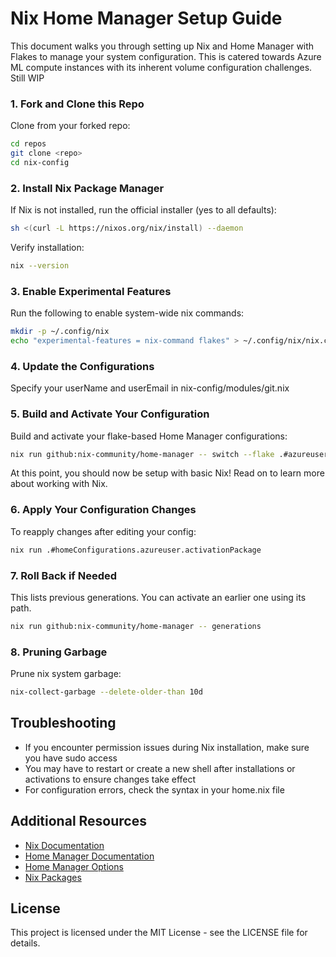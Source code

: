 # Nix Home Manager Setup Guide

This document walks you through setting up Nix and Home Manager with Flakes to manage your system configuration. This is catered towards Azure ML compute instances with its inherent volume configuration challenges. Still WIP


### 1. Fork and Clone this Repo

Clone from your forked repo:

```bash
cd repos
git clone <repo>
cd nix-config
```

### 2. Install Nix Package Manager

If Nix is not installed, run the official installer (yes to all defaults):

```bash
sh <(curl -L https://nixos.org/nix/install) --daemon
```

Verify installation:

```bash
nix --version
```

### 3. Enable Experimental Features

Run the following to enable system-wide nix commands:

```bash
mkdir -p ~/.config/nix
echo "experimental-features = nix-command flakes" > ~/.config/nix/nix.conf
```

### 4. Update the Configurations

Specify your userName and userEmail in nix-config/modules/git.nix

### 5. Build and Activate Your Configuration

Build and activate your flake-based Home Manager configurations:

```bash
nix run github:nix-community/home-manager -- switch --flake .#azureuser -b backup
```

At this point, you should now be setup with basic Nix! Read on to learn more about working with Nix. 

### 6. Apply Your Configuration Changes 

To reapply changes after editing your config: 

```bash
nix run .#homeConfigurations.azureuser.activationPackage
```

### 7. Roll Back if Needed

This lists previous generations. You can activate an earlier one using its path.

```bash
nix run github:nix-community/home-manager -- generations
```

### 8. Pruning Garbage 

Prune nix system garbage:

```bash
nix-collect-garbage --delete-older-than 10d
```

## Troubleshooting

- If you encounter permission issues during Nix installation, make sure you have sudo access
- You may have to restart or create a new shell after installations or activations to 
    ensure changes take effect
- For configuration errors, check the syntax in your home.nix file

## Additional Resources

- [Nix Documentation](https://nixos.org/manual/nix/stable/)
- [Home Manager Documentation](https://nix-community.github.io/home-manager/)
- [Home Manager Options](https://nix-community.github.io/home-manager/options.html)
- [Nix Packages](https://search.nixos.org/packages)

## License

This project is licensed under the MIT License - see the LICENSE file for details.
